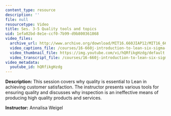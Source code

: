 ```yaml
---
content_type: resource
description: ''
file: null
resourcetype: Video
title: Ses. 3-5 Quality tools and topics
uid: 1efa02bd-8e1e-ccf0-7b99-d9b800361868
video_files:
  archive_url: http://www.archive.org/download/MIT16.660JIAP12/MIT16_660JIAP12_ses3-5_300k.mp4
  video_captions_file: /courses/16-660j-introduction-to-lean-six-sigma-methods-january-iap-2012/6a5a45956b625bf19d6491cca0fd857e_hQRfikgHzdg.vtt
  video_thumbnail_file: https://img.youtube.com/vi/hQRfikgHzdg/default.jpg
  video_transcript_file: /courses/16-660j-introduction-to-lean-six-sigma-methods-january-iap-2012/a19bd56337ff09780341c0488d6fb083_hQRfikgHzdg.pdf
video_metadata:
  youtube_id: hQRfikgHzdg
---
```


**Description:** This session covers why quality is essential to Lean in achieving customer satisfaction. The instructor presents various tools for ensuring quality and discusses why inspection is an ineffective means of producing high quality products and services.

**Instructor:** Annalisa Weigel